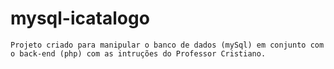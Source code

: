 # mysql-icatalogo

    Projeto criado para manipular o banco de dados (mySql) em conjunto com o back-end (php) com as intruções do Professor Cristiano.
